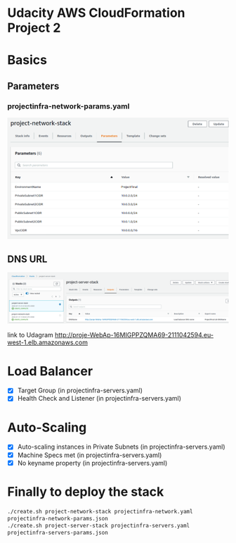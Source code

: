 # Udacity AWS CloudFormation Project 2

# Basics

## Parameters
###   projectinfra-network-params.yaml

![models](./assets/params.png "Parameters")


## DNS URL
![models](./assets/DNS.png "DNS link")

link to Udagram  http://proje-WebAp-16MIGPPZQMA69-2111042594.eu-west-1.elb.amazonaws.com

# Load Balancer



- [x] Target Group (in projectinfra-servers.yaml)
- [x] Health Check and Listener  (in projectinfra-servers.yaml)

# Auto-Scaling

- [x] Auto-scaling instances in Private Subnets  (in projectinfra-servers.yaml)
- [x] Machine Specs met  (in projectinfra-servers.yaml)
- [x] No keyname property  (in projectinfra-servers.yaml)

# Finally to deploy the stack

```
./create.sh project-network-stack projectinfra-network.yaml projectinfra-network-params.json
./create.sh project-server-stack projectinfra-servers.yaml projectinfra-servers-params.json
```
